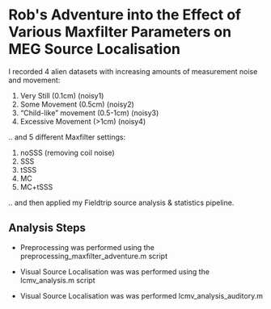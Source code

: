 # Rob's Adventure into the Effect of Various Maxfilter Parameters on MEG Source Localisation

I recorded 4 alien datasets with increasing amounts of measurement noise and movement:

1. Very Still (0.1cm)                   (noisy1) 
2. Some Movement (0.5cm)                (noisy2)
3. “Child-like” movement (0.5-1cm)      (noisy3)
4. Excessive Movement (>1cm)            (noisy4)

.. and 5 different Maxfilter settings:

1. noSSS (removing coil noise)
2. SSS
3. tSSS
4. MC
5. MC+tSSS

.. and then applied my Fieldtrip source analysis & statistics pipeline.

## Analysis Steps

- Preprocessing was performed using the preprocessing_maxfilter_adventure.m script

- Visual Source Localisation was was performed using the lcmv_analysis.m script

- Visual Source Localisation was was performed lcmv_analysis_auditory.m

